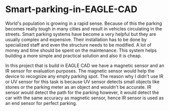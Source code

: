 # Smart-parking-in-EAGLE-CAD
World's population is growing in a rapid sense. Because of this the parking becomes really tough in many cities and result in vehicles circulating in the streets. Smart parking systems have become a very helpful but they are usually complex and expensive. Their installation has to be done by specialized staff and even the structure needs to be modified. A lot of money and time should be spent on the maintenance. This system helps building a more simple and practical solution and also it is cheap. 


In this project that is build in EAGLE CAD we have a magnetic sensor and an IR sensor for evaluation purposes. The magnetic sensor would help the device to recognize any empty parking spot. The reason why I didn't use IR or UV sensor for this task is because UV sensor detects small objects like stones or the parking meter as an object and wouldn't be accurate.
IR sensor would detect the path for the parking however, it would detect the car with the same accuracy as magnetic sensor, hence IR sensor is used as an end sensor for perfect parking.
